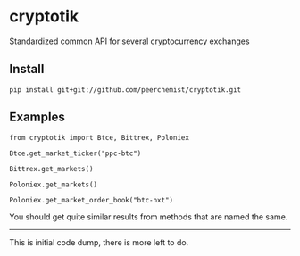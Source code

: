 # cryptotik
Standardized common API for several cryptocurrency exchanges

## Install

`pip install git+git://github.com/peerchemist/cryptotik.git`

## Examples

`from cryptotik import Btce, Bittrex, Poloniex`

`Btce.get_market_ticker("ppc-btc")`

`Bittrex.get_markets()`

`Poloniex.get_markets()`

`Poloniex.get_market_order_book("btc-nxt")`

You should get quite similar results from methods that are named the same.

----------------------------------------------------------

This is initial code dump, there is more left to do.